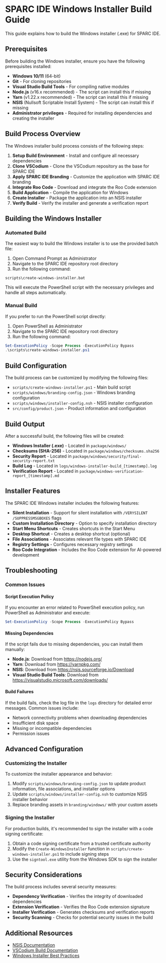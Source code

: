 # SPARC IDE Windows Installer Build Guide

This guide explains how to build the Windows installer (.exe) for SPARC IDE.

## Prerequisites

Before building the Windows installer, ensure you have the following prerequisites installed:

- **Windows 10/11** (64-bit)
- **Git** - For cloning repositories
- **Visual Studio Build Tools** - For compiling native modules
- **Node.js** (v16.x recommended) - The script can install this if missing
- **Yarn** (v1.22.x recommended) - The script can install this if missing
- **NSIS** (Nullsoft Scriptable Install System) - The script can install this if missing
- **Administrator privileges** - Required for installing dependencies and creating the installer

## Build Process Overview

The Windows installer build process consists of the following steps:

1. **Setup Build Environment** - Install and configure all necessary dependencies
2. **Clone VSCodium** - Clone the VSCodium repository as the base for SPARC IDE
3. **Apply SPARC IDE Branding** - Customize the application with SPARC IDE branding
4. **Integrate Roo Code** - Download and integrate the Roo Code extension
5. **Build Application** - Compile the application for Windows
6. **Create Installer** - Package the application into an NSIS installer
7. **Verify Build** - Verify the installer and generate a verification report

## Building the Windows Installer

### Automated Build

The easiest way to build the Windows installer is to use the provided batch file:

1. Open Command Prompt as Administrator
2. Navigate to the SPARC IDE repository root directory
3. Run the following command:

```
scripts\create-windows-installer.bat
```

This will execute the PowerShell script with the necessary privileges and handle all steps automatically.

### Manual Build

If you prefer to run the PowerShell script directly:

1. Open PowerShell as Administrator
2. Navigate to the SPARC IDE repository root directory
3. Run the following command:

```powershell
Set-ExecutionPolicy -Scope Process -ExecutionPolicy Bypass
.\scripts\create-windows-installer.ps1
```

## Build Configuration

The build process can be customized by modifying the following files:

- `scripts/create-windows-installer.ps1` - Main build script
- `scripts/windows/branding-config.json` - Windows branding configuration
- `scripts/windows/installer-config.nsh` - NSIS installer configuration
- `src/config/product.json` - Product information and configuration

## Build Output

After a successful build, the following files will be created:

- **Windows Installer (.exe)** - Located in `package/windows/`
- **Checksums (SHA-256)** - Located in `package/windows/checksums.sha256`
- **Security Report** - Located in `package/windows/security/final-security-report.txt`
- **Build Log** - Located in `logs/windows-installer-build_[timestamp].log`
- **Verification Report** - Located in `package/windows-verification-report_[timestamp].md`

## Installer Features

The SPARC IDE Windows installer includes the following features:

- **Silent Installation** - Support for silent installation with `/VERYSILENT /SUPPRESSMSGBOXES` flags
- **Custom Installation Directory** - Option to specify installation directory
- **Start Menu Shortcuts** - Creates shortcuts in the Start Menu
- **Desktop Shortcut** - Creates a desktop shortcut (optional)
- **File Associations** - Associates relevant file types with SPARC IDE
- **Registry Settings** - Configures necessary registry settings
- **Roo Code Integration** - Includes the Roo Code extension for AI-powered development

## Troubleshooting

### Common Issues

#### Script Execution Policy

If you encounter an error related to PowerShell execution policy, run PowerShell as Administrator and execute:

```powershell
Set-ExecutionPolicy -Scope Process -ExecutionPolicy Bypass
```

#### Missing Dependencies

If the script fails due to missing dependencies, you can install them manually:

- **Node.js**: Download from https://nodejs.org/
- **Yarn**: Download from https://yarnpkg.com/
- **NSIS**: Download from https://nsis.sourceforge.io/Download
- **Visual Studio Build Tools**: Download from https://visualstudio.microsoft.com/downloads/

#### Build Failures

If the build fails, check the log file in the `logs` directory for detailed error messages. Common issues include:

- Network connectivity problems when downloading dependencies
- Insufficient disk space
- Missing or incompatible dependencies
- Permission issues

## Advanced Configuration

### Customizing the Installer

To customize the installer appearance and behavior:

1. Modify `scripts/windows/branding-config.json` to update product information, file associations, and installer options
2. Update `scripts/windows/installer-config.nsh` to customize NSIS installer behavior
3. Replace branding assets in `branding/windows/` with your custom assets

### Signing the Installer

For production builds, it's recommended to sign the installer with a code signing certificate:

1. Obtain a code signing certificate from a trusted certificate authority
2. Modify the `Create-WindowsInstaller` function in `scripts/create-windows-installer.ps1` to include signing steps
3. Use the `signtool.exe` utility from the Windows SDK to sign the installer

## Security Considerations

The build process includes several security measures:

- **Dependency Verification** - Verifies the integrity of downloaded dependencies
- **Extension Verification** - Verifies the Roo Code extension signature
- **Installer Verification** - Generates checksums and verification reports
- **Security Scanning** - Checks for potential security issues in the build

## Additional Resources

- [NSIS Documentation](https://nsis.sourceforge.io/Docs/)
- [VSCodium Build Documentation](https://github.com/VSCodium/vscodium/blob/master/DOCS.md)
- [Windows Installer Best Practices](https://docs.microsoft.com/en-us/windows/win32/msi/windows-installer-best-practices)